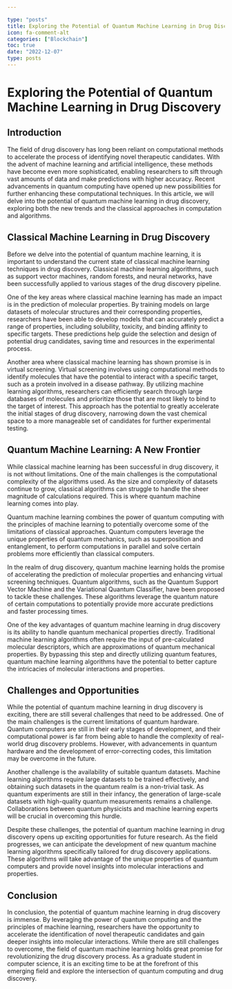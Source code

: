 ```yaml
---

type: "posts"
title: Exploring the Potential of Quantum Machine Learning in Drug Discovery
icon: fa-comment-alt
categories: ["Blockchain"]
toc: true
date: "2022-12-07"
type: posts
---
```





# Exploring the Potential of Quantum Machine Learning in Drug Discovery

## Introduction

The field of drug discovery has long been reliant on computational methods to accelerate the process of identifying novel therapeutic candidates. With the advent of machine learning and artificial intelligence, these methods have become even more sophisticated, enabling researchers to sift through vast amounts of data and make predictions with higher accuracy. Recent advancements in quantum computing have opened up new possibilities for further enhancing these computational techniques. In this article, we will delve into the potential of quantum machine learning in drug discovery, exploring both the new trends and the classical approaches in computation and algorithms.

## Classical Machine Learning in Drug Discovery

Before we delve into the potential of quantum machine learning, it is important to understand the current state of classical machine learning techniques in drug discovery. Classical machine learning algorithms, such as support vector machines, random forests, and neural networks, have been successfully applied to various stages of the drug discovery pipeline.

One of the key areas where classical machine learning has made an impact is in the prediction of molecular properties. By training models on large datasets of molecular structures and their corresponding properties, researchers have been able to develop models that can accurately predict a range of properties, including solubility, toxicity, and binding affinity to specific targets. These predictions help guide the selection and design of potential drug candidates, saving time and resources in the experimental process.

Another area where classical machine learning has shown promise is in virtual screening. Virtual screening involves using computational methods to identify molecules that have the potential to interact with a specific target, such as a protein involved in a disease pathway. By utilizing machine learning algorithms, researchers can efficiently search through large databases of molecules and prioritize those that are most likely to bind to the target of interest. This approach has the potential to greatly accelerate the initial stages of drug discovery, narrowing down the vast chemical space to a more manageable set of candidates for further experimental testing.

## Quantum Machine Learning: A New Frontier

While classical machine learning has been successful in drug discovery, it is not without limitations. One of the main challenges is the computational complexity of the algorithms used. As the size and complexity of datasets continue to grow, classical algorithms can struggle to handle the sheer magnitude of calculations required. This is where quantum machine learning comes into play.

Quantum machine learning combines the power of quantum computing with the principles of machine learning to potentially overcome some of the limitations of classical approaches. Quantum computers leverage the unique properties of quantum mechanics, such as superposition and entanglement, to perform computations in parallel and solve certain problems more efficiently than classical computers.

In the realm of drug discovery, quantum machine learning holds the promise of accelerating the prediction of molecular properties and enhancing virtual screening techniques. Quantum algorithms, such as the Quantum Support Vector Machine and the Variational Quantum Classifier, have been proposed to tackle these challenges. These algorithms leverage the quantum nature of certain computations to potentially provide more accurate predictions and faster processing times.

One of the key advantages of quantum machine learning in drug discovery is its ability to handle quantum mechanical properties directly. Traditional machine learning algorithms often require the input of pre-calculated molecular descriptors, which are approximations of quantum mechanical properties. By bypassing this step and directly utilizing quantum features, quantum machine learning algorithms have the potential to better capture the intricacies of molecular interactions and properties.

## Challenges and Opportunities

While the potential of quantum machine learning in drug discovery is exciting, there are still several challenges that need to be addressed. One of the main challenges is the current limitations of quantum hardware. Quantum computers are still in their early stages of development, and their computational power is far from being able to handle the complexity of real-world drug discovery problems. However, with advancements in quantum hardware and the development of error-correcting codes, this limitation may be overcome in the future.

Another challenge is the availability of suitable quantum datasets. Machine learning algorithms require large datasets to be trained effectively, and obtaining such datasets in the quantum realm is a non-trivial task. As quantum experiments are still in their infancy, the generation of large-scale datasets with high-quality quantum measurements remains a challenge. Collaborations between quantum physicists and machine learning experts will be crucial in overcoming this hurdle.

Despite these challenges, the potential of quantum machine learning in drug discovery opens up exciting opportunities for future research. As the field progresses, we can anticipate the development of new quantum machine learning algorithms specifically tailored for drug discovery applications. These algorithms will take advantage of the unique properties of quantum computers and provide novel insights into molecular interactions and properties.

## Conclusion

In conclusion, the potential of quantum machine learning in drug discovery is immense. By leveraging the power of quantum computing and the principles of machine learning, researchers have the opportunity to accelerate the identification of novel therapeutic candidates and gain deeper insights into molecular interactions. While there are still challenges to overcome, the field of quantum machine learning holds great promise for revolutionizing the drug discovery process. As a graduate student in computer science, it is an exciting time to be at the forefront of this emerging field and explore the intersection of quantum computing and drug discovery.